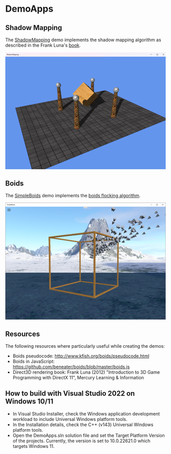 # DemoApps

## Shadow Mapping

The [ShadowMapping](https://github.com/ata6502/DemoApps/tree/main/ShadowMapping) demo implements the shadow mapping algorithm as 
described in the Frank Luna's [book](https://www.amazon.ca/Introduction-3D-Game-Programming-DirectX/dp/1936420228).

[<img src="./Docs/shadows.png"/>](https://youtu.be/NN-krZf-liM)

## Boids

The [SimpleBoids](https://github.com/ata6502/DemoApps/tree/main/SimpleBoids) demo implements the [boids flocking algorithm](https://www.red3d.com/cwr/boids/).

[<img src="./Docs/boids.png"/>](https://www.youtube.com/watch?v=jo8467Q5foE)

## Resources

The following resources where particularly useful while creating the demos:

* Boids pseudocode: http://www.kfish.org/boids/pseudocode.html
* Boids in JavaScript: https://github.com/beneater/boids/blob/master/boids.js
* Direct3D rendering book: Frank Luna (2012) "Introduction to 3D Game Programming with DirectX 11", Mercury Learning & Information

## How to build with Visual Studio 2022 on Windows 10/11

* In Visual Studio Installer, check the Windows application development workload to include Universal Windows platform tools.
* In the Installation details, check the C++ (v143) Universal Windows platform tools.
* Open the DemoApps.sln solution file and set the Target Platform Version of the projects. Currently, the version is set to 10.0.22621.0 which targets Windows 11.
